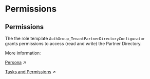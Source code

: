 <!-- loioeaa8779d05f0479681cad8a09e39d354 -->

# Permissions



<a name="loioeaa8779d05f0479681cad8a09e39d354__section_yh2_xl5_y4b"/>

## Permissions

The the role template `AuthGroup_TenantPartnerDirectoryConfigurator` grants permissions to access \(read and write\) the Partner Directory.

More information:

[Persona](https://help.sap.com/viewer/368c481cd6954bdfa5d0435479fd4eaf/Cloud/en-US/2937e5ca6ef448cfb21451a2461cc2a6.html "When you perform user management tasks using SAP BTP cockpit, you find a set of predefined roles that you can assign to users of the account. According to the main tasks associated with integration projects, these roles are associated to certain persona relevant for an integration project.") :arrow_upper_right:

[Tasks and Permissions](https://help.sap.com/viewer/368c481cd6954bdfa5d0435479fd4eaf/Cloud/en-US/556d5575d4b0483e85d4f3251f21d0ec.html "") :arrow_upper_right:

